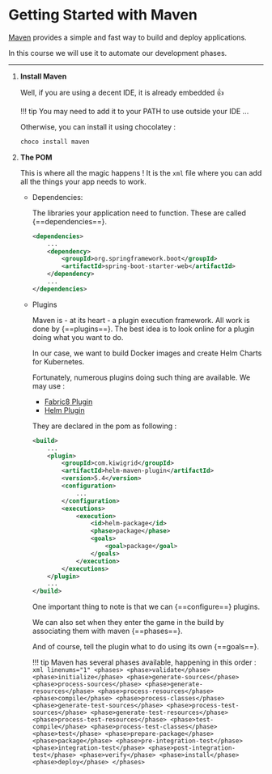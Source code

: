 # Getting Started with Maven

[Maven](https://maven.apache.org/what-is-maven.html) provides a simple and fast way to build and deploy applications.

In this course we will use it to automate our development phases.

---

1. **Install Maven**
    
    Well, if you are using a decent IDE, it is already embedded  :thumbsup:
    
    !!! tip
        You may need to add it to your PATH to use outside your IDE ...
    
    Otherwise, you can install it using chocolatey :
    
    ```bash linenums="1"
    choco install maven
    ```

1. **The POM**
    
    This is where all the magic happens ! It is the `xml` file where you can add all the things your app needs to work.
    
    * Dependencies:
        
        The libraries your application need to function. These are called {==dependencies==}.
        
        ````xml linenums="1"
      	<dependencies>
            ...
            <dependency>
                <groupId>org.springframework.boot</groupId>
                <artifactId>spring-boot-starter-web</artifactId>
            </dependency>
            ...
      	</dependencies>
        ````
      
    * Plugins
    
        Maven is - at its heart - a plugin execution framework. All work is done by {==plugins==}.
        The best idea is to look online for a plugin doing what you want to do.
        
        In our case, we want to build Docker images and create Helm Charts for Kubernetes.
        
        Fortunately, numerous plugins doing such thing are available. We may use :
        
        - [Fabric8 Plugin](https://github.com/fabric8io/fabric8-maven-plugin)
        - [Helm Plugin](https://github.com/kiwigrid/helm-maven-plugin)
        
        They are declared in the pom as following :
        
        ````xml linenums="1" hl_lines="5 13 15"
      	<build>
            ...
			<plugin>
				<groupId>com.kiwigrid</groupId>
				<artifactId>helm-maven-plugin</artifactId>
				<version>5.4</version>
				<configuration>
					...
				</configuration>
				<executions>
					<execution>
						<id>helm-package</id>
						<phase>package</phase>
						<goals>
							<goal>package</goal>
						</goals>
					</execution>
				</executions>
			</plugin>
            ...
      	</build>
        ````     
        One important thing to note is that we can {==configure==} plugins.
        
        We can also set when they enter the game in the build by associating them with maven {==phases==}.
        
        And of course, tell the plugin what to do using its own {==goals==}.
        
        !!! tip
            Maven has several phases available, happening in this order :
            ````xml linenums="1"
                <phases>
                  <phase>validate</phase>
                  <phase>initialize</phase>
                  <phase>generate-sources</phase>
                  <phase>process-sources</phase>
                  <phase>generate-resources</phase>
                  <phase>process-resources</phase>
                  <phase>compile</phase>
                  <phase>process-classes</phase>
                  <phase>generate-test-sources</phase>
                  <phase>process-test-sources</phase>
                  <phase>generate-test-resources</phase>
                  <phase>process-test-resources</phase>
                  <phase>test-compile</phase>
                  <phase>process-test-classes</phase>
                  <phase>test</phase>
                  <phase>prepare-package</phase>
                  <phase>package</phase>
                  <phase>pre-integration-test</phase>
                  <phase>integration-test</phase>
                  <phase>post-integration-test</phase>
                  <phase>verify</phase>
                  <phase>install</phase>
                  <phase>deploy</phase>
                </phases>
            ````